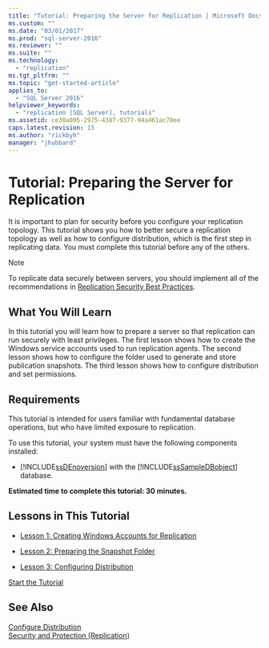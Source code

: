 ```yaml
---
title: "Tutorial: Preparing the Server for Replication | Microsoft Docs"
ms.custom: ""
ms.date: "03/01/2017"
ms.prod: "sql-server-2016"
ms.reviewer: ""
ms.suite: ""
ms.technology: 
  - "replication"
ms.tgt_pltfrm: ""
ms.topic: "get-started-article"
applies_to: 
  - "SQL Server 2016"
helpviewer_keywords: 
  - "replication [SQL Server], tutorials"
ms.assetid: ce30a095-2975-4387-9377-94a461ac78ee
caps.latest.revision: 15
ms.author: "rickbyh"
manager: "jhubbard"
---
```

# Tutorial: Preparing the Server for Replication
It is important to plan for security before you configure your replication topology. This tutorial shows you how to better secure a replication topology as well as how to configure distribution, which is the first step in replicating data. You must complete this tutorial before any of the others.  
  
> [!NOTE]  
> To replicate data securely between servers, you should implement all of the recommendations in [Replication Security Best Practices](../../../relational-databases/replication/security/replication-security-best-practices.md).  
  
## What You Will Learn  
In this tutorial you will learn how to prepare a server so that replication can run securely with least privileges. The first lesson shows how to create the Windows service accounts used to run replication agents. The second lesson shows how to configure the folder used to generate and store publication snapshots. The third lesson shows how to configure distribution and set permissions.  
  
## Requirements  
This tutorial is intended for users familiar with fundamental database operations, but who have limited exposure to replication.  
  
To use this tutorial, your system must have the following components installed:  
  
-   [!INCLUDE[ssDEnoversion](../../../analysis-services/instances/install/windows/includes/ssdenoversion-md.md)] with the [!INCLUDE[ssSampleDBobject](../../../database-engine/availability-groups/windows/includes/sssampledbobject-md.md)] database.  
  
**Estimated time to complete this tutorial: 30 minutes.**  
  
## Lessons in This Tutorial  
  
-   [Lesson 1: Creating Windows Accounts for Replication](../../../relational-databases/replication/tutorials/lesson-1-creating-windows-accounts-for-replication.md)  
  
-   [Lesson 2: Preparing the Snapshot Folder](../../../relational-databases/replication/tutorials/lesson-2-preparing-the-snapshot-folder.md)  
  
-   [Lesson 3: Configuring Distribution](../../../relational-databases/replication/tutorials/lesson-3-configuring-distribution.md)  
  
[Start the Tutorial](../../../relational-databases/replication/tutorials/lesson-1-creating-windows-accounts-for-replication.md)  
  
## See Also  
[Configure Distribution](../../../relational-databases/replication/configure-distribution.md)  
[Security and Protection &#40;Replication&#41;](../../../relational-databases/replication/security/security-and-protection-replication.md)  
  
  
  
